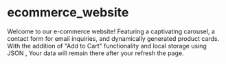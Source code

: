 # ecommerce_website
Welcome to our e-commerce website! Featuring a captivating carousel, a contact form for email inquiries, and dynamically generated product cards. With the addition of "Add to Cart" functionality and local storage using JSON , Your data will remain there after your refresh the page.
